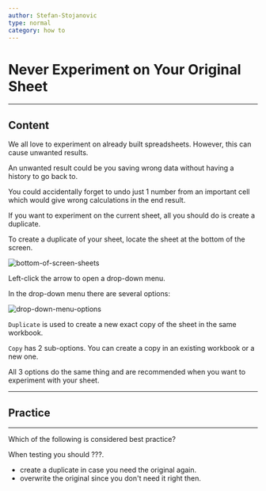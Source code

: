 ```yaml
---
author: Stefan-Stojanovic
type: normal
category: how to
---
```


# Never Experiment on Your Original Sheet

---

## Content

We all love to experiment on already built spreadsheets. However, this can cause unwanted results.

An unwanted result could be you saving wrong data without having a history to go back to.

You could accidentally forget to undo just 1 number from an important cell which would give wrong calculations in the end result.

If you want to experiment on the current sheet, all you should do is create a duplicate.

To create a duplicate of your sheet, locate the sheet at the bottom of the screen.

![bottom-of-screen-sheets](https://img.enkipro.com/a7b6fb6929ddc6121bc1429fd7043180.png)

Left-click the arrow to open a drop-down menu.

In the drop-down menu there are several options:

![drop-down-menu-options](https://img.enkipro.com/109f8299be66afe3877fedd5ed177f8c.png)

`Duplicate` is used to create a new exact copy of the sheet in the same workbook.

`Copy` has 2 sub-options. You can create a copy in an existing workbook or a new one.

All 3 options do the same thing and are recommended when you want to experiment with your sheet.


---

## Practice

---

Which of the following is considered best practice?

When testing you should ???.

- create a duplicate in case you need the original again.
- overwrite the original since you don't need it right then.
 
